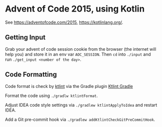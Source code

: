 # Advent of Code 2015, using Kotlin

See <https://adventofcode.com/2015>, <https://kotlinlang.org/>.

## Getting Input

Grab your advent of code session cookie from the browser (the internet will help you)
and store it in an env var `AOC_SESSION`. Then `cd` into `./input` and run `./get_input <number of the day>`.

## Code Formatting

Code format is check by [ktlint](https://ktlint.github.io/)
via the Gradle plugin [Ktlint Gradle](https://github.com/jlleitschuh/ktlint-gradle)

Format the code using `./gradlw ktlintFormat`.

Adjust IDEA code style settings via `./gradlew ktlintApplyToIdea` and restart IDEA.

Add a Git pre-commit hook via `./gradlew addKtlintCheckGitPreCommitHook`.
